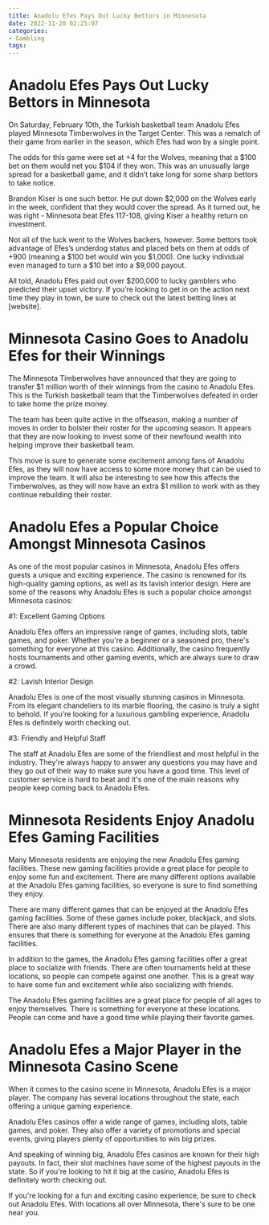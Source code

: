```yaml
---
title: Anadolu Efes Pays Out Lucky Bettors in Minnesota 
date: 2022-11-20 02:25:07
categories:
- Gambling
tags:
---
```



#  Anadolu Efes Pays Out Lucky Bettors in Minnesota 

On Saturday, February 10th, the Turkish basketball team Anadolu Efes played Minnesota Timberwolves in the Target Center. This was a rematch of their game from earlier in the season, which Efes had won by a single point. 

The odds for this game were set at +4 for the Wolves, meaning that a $100 bet on them would net you $104 if they won. This was an unusually large spread for a basketball game, and it didn’t take long for some sharp bettors to take notice. 

Brandon Kiser is one such bettor. He put down $2,000 on the Wolves early in the week, confident that they would cover the spread. As it turned out, he was right - Minnesota beat Efes 117-108, giving Kiser a healthy return on investment. 

Not all of the luck went to the Wolves backers, however. Some bettors took advantage of Efes’s underdog status and placed bets on them at odds of +900 (meaning a $100 bet would win you $1,000). One lucky individual even managed to turn a $10 bet into a $9,000 payout. 

All told, Anadolu Efes paid out over $200,000 to lucky gamblers who predicted their upset victory. If you’re looking to get in on the action next time they play in town, be sure to check out the latest betting lines at [website].

#  Minnesota Casino Goes to Anadolu Efes for their Winnings 

The Minnesota Timberwolves have announced that they are going to transfer $1 million worth of their winnings from the casino to Anadolu Efes. This is the Turkish basketball team that the Timberwolves defeated in order to take home the prize money.

The team has been quite active in the offseason, making a number of moves in order to bolster their roster for the upcoming season. It appears that they are now looking to invest some of their newfound wealth into helping improve their basketball team.

This move is sure to generate some excitement among fans of Anadolu Efes, as they will now have access to some more money that can be used to improve the team. It will also be interesting to see how this affects the Timberwolves, as they will now have an extra $1 million to work with as they continue rebuilding their roster.

#  Anadolu Efes a Popular Choice Amongst Minnesota Casinos 

As one of the most popular casinos in Minnesota, Anadolu Efes offers guests a unique and exciting experience. The casino is renowned for its high-quality gaming options, as well as its lavish interior design. Here are some of the reasons why Anadolu Efes is such a popular choice amongst Minnesota casinos:

#1: Excellent Gaming Options 

Anadolu Efes offers an impressive range of games, including slots, table games, and poker. Whether you're a beginner or a seasoned pro, there's something for everyone at this casino. Additionally, the casino frequently hosts tournaments and other gaming events, which are always sure to draw a crowd.

#2: Lavish Interior Design 

Anadolu Efes is one of the most visually stunning casinos in Minnesota. From its elegant chandeliers to its marble flooring, the casino is truly a sight to behold. If you're looking for a luxurious gambling experience, Anadolu Efes is definitely worth checking out.

#3: Friendly and Helpful Staff 

The staff at Anadolu Efes are some of the friendliest and most helpful in the industry. They're always happy to answer any questions you may have and they go out of their way to make sure you have a good time. This level of customer service is hard to beat and it's one of the main reasons why people keep coming back to Anadolu Efes.

#  Minnesota Residents Enjoy Anadolu Efes Gaming Facilities 

Many Minnesota residents are enjoying the new Anadolu Efes gaming facilities. These new gaming facilities provide a great place for people to enjoy some fun and excitement. There are many different options available at the Anadolu Efes gaming facilities, so everyone is sure to find something they enjoy.

There are many different games that can be enjoyed at the Anadolu Efes gaming facilities. Some of these games include poker, blackjack, and slots. There are also many different types of machines that can be played. This ensures that there is something for everyone at the Anadolu Efes gaming facilities.

In addition to the games, the Anadolu Efes gaming facilities offer a great place to socialize with friends. There are often tournaments held at these locations, so people can compete against one another. This is a great way to have some fun and excitement while also socializing with friends.

The Anadolu Efes gaming facilities are a great place for people of all ages to enjoy themselves. There is something for everyone at these locations. People can come and have a good time while playing their favorite games.

#  Anadolu Efes a Major Player in the Minnesota Casino Scene

When it comes to the casino scene in Minnesota, Anadolu Efes is a major player. The company has several locations throughout the state, each offering a unique gaming experience.

Anadolu Efes casinos offer a wide range of games, including slots, table games, and poker. They also offer a variety of promotions and special events, giving players plenty of opportunities to win big prizes.

And speaking of winning big, Anadolu Efes casinos are known for their high payouts. In fact, their slot machines have some of the highest payouts in the state. So if you're looking to hit it big at the casino, Anadolu Efes is definitely worth checking out.

If you're looking for a fun and exciting casino experience, be sure to check out Anadolu Efes. With locations all over Minnesota, there's sure to be one near you.